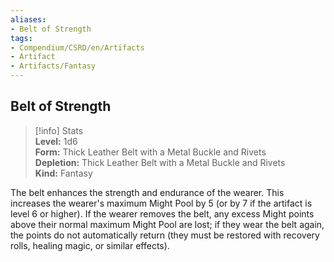 ```yaml
---
aliases:
- Belt of Strength
tags:
- Compendium/CSRD/en/Artifacts
- Artifact
- Artifacts/Fantasy
---
```


  
## Belt of Strength  
>[!info] Stats  
> **Level:** 1d6  
> **Form:** Thick Leather Belt with a Metal Buckle and Rivets  
> **Depletion:** Thick Leather Belt with a Metal Buckle and Rivets  
> **Kind:** Fantasy
  
The belt enhances the strength and endurance of the wearer. This increases the wearer's maximum Might Pool by 5 (or by 7 if the artifact is level 6 or higher). If the wearer removes the belt, any excess Might points above their normal maximum Might Pool are lost; if they wear the belt again, the points do not automatically return (they must be restored with recovery rolls, healing magic, or similar effects).